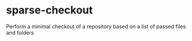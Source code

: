 # sparse-checkout
Perform a minimal checkout of a repository based on a list of passed files and folders
